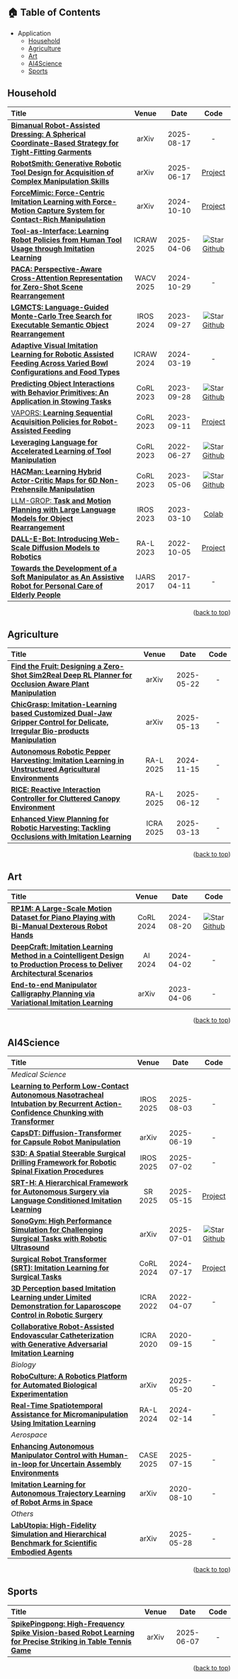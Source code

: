 <h2 id="table-of-contents">🏠 Table of Contents</h2>

- Application
    - [Household](#household)
    - [Agriculture](#agriculture)
    - [Art](#art)
    - [AI4Science](#ai4science)
    - [Sports](#sports)


## Household
<!-- |  Title  |   Venue  |   Date   |   Code   |   Notes  |
|:--------|:--------:|:--------:|:--------:|:--------:| -->
|  Title  |   Venue  |   Date   |   Code   | 
|:--------|:--------:|:--------:|:--------:|
| [**Bimanual Robot-Assisted Dressing: A Spherical Coordinate-Based Strategy for Tight-Fitting Garments**](https://arxiv.org/abs/2508.12274) | arXiv | 2025-08-17 | -  | - | Dress |
| [**RobotSmith: Generative Robotic Tool Design for Acquisition of Complex Manipulation Skills**](https://arxiv.org/abs/2506.14763) | arXiv | 2025-06-17 | [Project](https://chunru-lin.github.io/RobotSmith/) | Tool |
| [**ForceMimic: Force-Centric Imitation Learning with Force-Motion Capture System for Contact-Rich Manipulation**](https://arxiv.org/abs/2410.07554) | arXiv | 2024-10-10 | [Project](https://forcemimic.github.io/)  | - | Cook |
| [**Tool-as-Interface: Learning Robot Policies from Human Tool Usage through Imitation Learning**](https://arxiv.org/abs/2504.04612) | ICRAW 2025 | 2025-04-06 | ![Star](https://img.shields.io/github/stars/Tool-as-Interface/Tool_as_Interface?style=social&label=Star) [Github](https://github.com/Tool-as-Interface/Tool_as_Interface) | Tool |
| [**PACA: Perspective-Aware Cross-Attention Representation for Zero-Shot Scene Rearrangement**](https://arxiv.org/abs/2410.22059) | WACV 2025 | 2024-10-29 | - | Object Rearrangement |
| [**LGMCTS: Language-Guided Monte-Carlo Tree Search for Executable Semantic Object Rearrangement**](https://arxiv.org/abs/2309.15821) | IROS 2024 | 2023-09-27  | ![Star](https://img.shields.io/github/stars/changhaonan/LGMCTS-D?style=social&label=Star) [Github](https://github.com/changhaonan/LGMCTS-D) | Object Rearrangement |
| [**Adaptive Visual Imitation Learning for Robotic Assisted Feeding Across Varied Bowl Configurations and Food Types**](https://arxiv.org/abs/2403.12891) | ICRAW 2024 | 2024-03-19  | - | Feed |
| [**Predicting Object Interactions with Behavior Primitives: An Application in Stowing Tasks**](https://arxiv.org/abs/2309.16873) | CoRL 2023 | 2023-09-28 | ![Star](https://img.shields.io/github/stars/haonan16/Stow?style=social&label=Star) [Github](https://github.com/haonan16/Stow)  | Stow |
| [VAPORS: **Learning Sequential Acquisition Policies for Robot-Assisted Feeding**](https://arxiv.org/abs/2309.05197) | CoRL 2023 | 2023-09-11  | [Project](https://sites.google.com/view/vaporsbot) | Feed |
| [**Leveraging Language for Accelerated Learning of Tool Manipulation**](https://arxiv.org/abs/2206.13074) | CoRL 2023 | 2022-06-27 | ![Star](https://img.shields.io/github/stars/irom-lab/ATLA?style=social&label=Star) [Github](https://github.com/irom-lab/ATLA) | Tool |
| [**HACMan: Learning Hybrid Actor-Critic Maps for 6D Non-Prehensile Manipulation**](https://arxiv.org/abs/2305.03942) | CoRL 2023 | 2023-05-06  | ![Star](https://img.shields.io/github/stars/HACMan-2023/HACMan?style=social&label=Star) [Github](https://github.com/HACMan-2023/HACMan)  | Non-prehensile |
| [LLM-GROP: **Task and Motion Planning with Large Language Models for Object Rearrangement**](https://arxiv.org/abs/2303.06247) | IROS 2023 | 2023-03-10 | [Colab](https://colab.research.google.com/drive/1cSqoSc6Gk9KM9p-GwHSIIL5VfZICGW3B?usp=sharing) | Object Rearrangement |
| [**DALL-E-Bot: Introducing Web-Scale Diffusion Models to Robotics**](https://arxiv.org/abs/2210.02438) | RA-L 2023 | 2022-10-05 | [Project](https://www.robot-learning.uk/) | Object Rearrangement |
| [**Towards the Development of a Soft Manipulator as An Assistive Robot for Personal Care of Elderly People**](https://journals.sagepub.com/doi/full/10.1177/1729881416687132) | IJARS 2017 | 2017-04-11  | - | Assist |

<p align="right">(<a href="#table-of-contents">back to top</a>)</p>



<!-- ## Industrial -->
<!-- |  Title  |   Venue  |   Date   |   Code   |   Notes  |
|:--------|:--------:|:--------:|:--------:|:--------:| -->
<!-- |  Title  |   Venue  |   Date   |   Code   | 
|:--------|:--------:|:--------:|:--------:| -->

<!-- <p align="right">(<a href="#table-of-contents">back to top</a>)</p> -->



## Agriculture
<!-- |  Title  |   Venue  |   Date   |   Code   |   Notes  |
|:--------|:--------:|:--------:|:--------:|:--------:| -->
|  Title  |   Venue  |   Date   |   Code   | 
|:--------|:--------:|:--------:|:--------:|
| [**Find the Fruit: Designing a Zero-Shot Sim2Real Deep RL Planner for Occlusion Aware Plant Manipulation**](https://arxiv.org/abs/2505.16547) | arXiv | 2025-05-22  | - |
| [**ChicGrasp: Imitation-Learning based Customized Dual-Jaw Gripper Control for Delicate, Irregular Bio-products Manipulation**](https://arxiv.org/abs/2505.08986) | arXiv | 2025-05-13 | - |  |
| [**Autonomous Robotic Pepper Harvesting: Imitation Learning in Unstructured Agricultural Environments**](https://arxiv.org/abs/2411.09929) | RA-L 2025 | 2024-11-15 | - |  |
| [**RICE: Reactive Interaction Controller for Cluttered Canopy Environment**](https://arxiv.org/abs/2506.10383) | RA-L 2025 | 2025-06-12  | - |
| [**Enhanced View Planning for Robotic Harvesting: Tackling Occlusions with Imitation Learning**](https://arxiv.org/abs/2503.10334) | ICRA 2025 | 2025-03-13 | - |  |

<p align="right">(<a href="#table-of-contents">back to top</a>)</p>



## Art
<!-- |  Title  |   Venue  |   Date   |   Code   |   Notes  |
|:--------|:--------:|:--------:|:--------:|:--------:| -->
|  Title  |   Venue  |   Date   |   Code   | 
|:--------|:--------:|:--------:|:--------:|
| [**RP1M: A Large-Scale Motion Dataset for Piano Playing with Bi-Manual Dexterous Robot Hands**](https://arxiv.org/abs/2408.11048) | CoRL 2024 | 2024-08-20 | ![Star](https://img.shields.io/github/stars/AllenXuuu/HumanVLA?style=social&label=Star) [Github](https://github.com/google-research/robopianist) |  |
| [**DeepCraft: Imitation Learning Method in a Cointelligent Design to Production Process to Deliver Architectural Scenarios**](https://link.springer.com/article/10.1007/s44223-024-00055-2) | AI 2024 | 2024-04-02 | - |  |
| [**End-to-end Manipulator Calligraphy Planning via Variational Imitation Learning**](https://arxiv.org/abs/2304.02801) | arXiv | 2023-04-06 | - |  |

<p align="right">(<a href="#table-of-contents">back to top</a>)</p>



## AI4Science
<!-- |  Title  |   Venue  |   Date   |   Code   |   Notes  |
|:--------|:--------:|:--------:|:--------:|:--------:| -->
|  Title  |   Venue  |   Date   |   Code   | 
|:--------|:--------:|:--------:|:--------:|
| _Medical Science_|
| [**Learning to Perform Low-Contact Autonomous Nasotracheal Intubation by Recurrent Action-Confidence Chunking with Transformer**](https://www.arxiv.org/abs/2508.01808) | IROS 2025 | 2025-08-03 | - | |
| [**CapsDT: Diffusion-Transformer for Capsule Robot Manipulation**](https://arxiv.org/abs/2506.16263) | arXiv | 2025-06-19 | - | |
| [**S3D: A Spatial Steerable Surgical Drilling Framework for Robotic Spinal Fixation Procedures**](https://arxiv.org/abs/2507.01779) | IROS 2025 | 2025-07-02 | - | |
| [**SRT-H: A Hierarchical Framework for Autonomous Surgery via Language Conditioned Imitation Learning**](https://arxiv.org/abs/2505.10251) | SR 2025 | 2025-05-15 | [Project](https://h-surgical-robot-transformer.github.io/) | |
| [**SonoGym: High Performance Simulation for Challenging Surgical Tasks with Robotic Ultrasound**](https://arxiv.org/abs/2507.01152) | arXiv | 2025-07-01 | ![Star](https://img.shields.io/github/stars/SonoGym/SonoGym?style=social&label=Star) [Github](https://github.com/SonoGym/SonoGym) | |
| [**Surgical Robot Transformer (SRT): Imitation Learning for Surgical Tasks**](https://arxiv.org/abs/2407.12998) | CoRL 2024 | 2024-07-17 | [Project](https://surgical-robot-transformer.github.io/) | |
| [**3D Perception based Imitation Learning under Limited Demonstration for Laparoscope Control in Robotic Surgery**](https://arxiv.org/abs/2204.031958) | ICRA 2022 | 2022-04-07 | - | |
| [**Collaborative Robot-Assisted Endovascular Catheterization with Generative Adversarial Imitation Learning**](https://ieeexplore.ieee.org/document/9196912) | ICRA 2020 | 2020-09-15 | - | |
| _Biology_|
| [**RoboCulture: A Robotics Platform for Automated Biological Experimentation**](https://arxiv.org/abs/2505.14941) | arXiv | 2025-05-20 | - | |
| [**Real-Time Spatiotemporal Assistance for Micromanipulation Using Imitation Learning**](https://ieeexplore.ieee.org/document/10436348/) | RA-L 2024 | 2024-02-14 | - | |
| _Aerospace_ |
| [**Enhancing Autonomous Manipulator Control with Human-in-loop for Uncertain Assembly Environments**](https://arxiv.org/abs/2507.11006) | CASE 2025 | 2025-07-15 | - | |
| [**Imitation Learning for Autonomous Trajectory Learning of Robot Arms in Space**](https://arxiv.org/abs/2008.04007) | arXiv | 2020-08-10 | - | Aerospace |
| _Others_ |
| [**LabUtopia: High-Fidelity Simulation and Hierarchical Benchmark for Scientific Embodied Agents**](https://arxiv.org/abs/2505.22634) | arXiv | 2025-05-28 | - | |

<p align="right">(<a href="#table-of-contents">back to top</a>)</p>



## Sports
<!-- |  Title  |   Venue  |   Date   |   Code   |   Notes  |
|:--------|:--------:|:--------:|:--------:|:--------:| -->
|  Title  |   Venue  |   Date   |   Code   | 
|:--------|:--------:|:--------:|:--------:|
| [**SpikePingpong: High-Frequency Spike Vision-based Robot Learning for Precise Striking in Table Tennis Game**](https://arxiv.org/abs/2506.06690) | arXiv | 2025-06-07 | - | |

<p align="right">(<a href="#table-of-contents">back to top</a>)</p>

